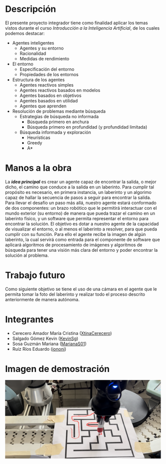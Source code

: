 # Descripción
El presente proyecto integrador tiene como finalidad aplicar los temas vistos durante el curso _Introducción a la Inteligencia Artificial_, de los cuales podemos destacar:

* Agentes inteligentes
  * Agentes y su entorno
  * Racionalidad
  * Medidas de rendimiento
* El entorno
  * Especificación del entorno
  * Propiedades de los entornos
* Estructura de los agentes
  * Agentes reactivos simples
  * Agentes reactivos basados en modelos
  * Agentes basados en objetivos
  * Agentes basados en utilidad
  * Agentes que aprenden
* Resolución de problemas mediante búsqueda
  * Estrategias de búsqueda no informada
    * Búsqueda primero en anchura
    * Búsqueda primero en profundidad (y profundidad limitada)
  * Búsqueda informada y exploración
    * Heurísticas
    * Greedy
    * A*
    
# Manos a la obra
La ***idea principal*** es crear un agente capaz de encontrar la salida, o mejor dicho, el camino que conduce a la salida en un laberinto. Para cumplir tal propósito es necesario, en primera instancia, un laberinto y un algorimo capaz de hallar la secuencia de pasos a seguir para encontrar la salida. Para llevar el desafío un paso más allá, nuestro agente estará conformado de dos componentes: un brazo robótico que le permitirá interactuar con el mundo exterior (su entorno) de manera que pueda trazar el camino en un laberinto físico, y un software que permita representar el entorno para encontrar la solución. El objetivo es dotar a nuestro agente de la capacidad de visualizar el entorno, o al menos el laberinto a resolver, para que pueda cumplir con su función. Para ello el agente recibe la imagen de algún laberinto, la cual servirá como entrada para el componente de software que aplicará algoritmos de procesamiento de imágenes y algoritmos de búsqueda para tener una visión más clara del entorno y poder encontrar la solución al problema.

# Trabajo futuro
Como siguiente objetivo se tiene el uso de una cámara en el agente que le permita tomar la foto del laberinto y realizar todo el proceso descrito anteriormente de manera autónoma.

# Integrantes
* Cerecero Amador María Cristina ([XtinaCerecero](https://github.com/XtinaCerecero))
* Salgado Gómez Kevin ([KevinSg](https://github.com/KevinSalgado))
* Sosa Guzmán Mariana ([MarianaS01](https://github.com/MarianaS01))
* Ruíz Ríos Eduardo ([iononi](https://github.com/iononi))

# Imagen de demostración
![Imagen de demostración](assets/demo_labyrinth.png)
